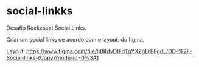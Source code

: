 # social-linkks
Desafio Rockeseat Social Links.

Criar um social links de acordo com o layout: do figma.

Layout: https://www.figma.com/file/hBKdvDtFdTqYXZgErBFgdL/DD-%2F-Social-links-(Copy)?node-id=0%3A1
